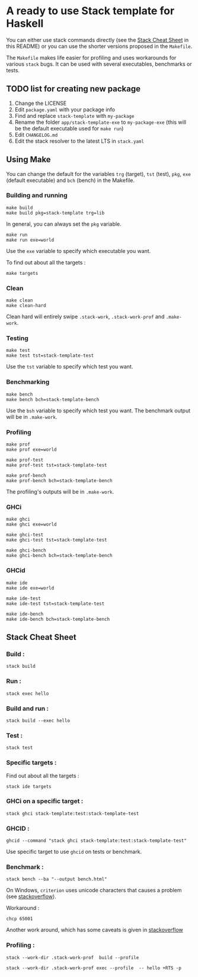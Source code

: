 # A ready to use Stack template for Haskell

You can either use stack commands directly (see the [Stack Cheat Sheet](#stack-cheat-sheet) in this README) or you can use the shorter versions proposed in the `Makefile`.

The `Makefile` makes life easier for profiling and uses workarounds for various `stack` bugs. It can be used with several executables, benchmarks or tests.

## TODO list for creating new package

1. Change the LICENSE
1. Edit `package.yaml` with your package info
1. Find and replace `stack-template` with `my-package`
1. Rename the folder `app/stack-template-exe` to `my-package-exe` (this will be the default executable used for `make run`)
1. Edit `CHANGELOG.md`
1. Edit the stack resolver to the latest LTS in `stack.yaml`

## Using Make

You can change the default for the variables `trg` (target), `tst` (test), `pkg`, `exe` (default executable) and `bch` (bench) in the Makefile.

### Building and running
```
make build
make build pkg=stack-template trg=lib
```

In general, you can always set the `pkg` variable.

```
make run
make run exe=world
```

Use the `exe` variable to specify which executable you want.

To find out about all the targets :

```
make targets
```

### Clean

```
make clean
make clean-hard
```

Clean hard will entirely swipe `.stack-work`, `.stack-work-prof` and `.make-work`.

### Testing

```
make test
make test tst=stack-template-test
```

Use the `tst` variable to specify which test you want.

### Benchmarking

```
make bench
make bench bch=stack-template-bench
```

Use the `bsh` variable to specify which test you want. The benchmark output will be in `.make-work`.

### Profiling

```
make prof
make prof exe=world

make prof-test
make prof-test tst=stack-template-test

make prof-bench
make prof-bench bch=stack-template-bench
```

The profiling's outputs will be in `.make-work`.

### GHCi

```
make ghci
make ghci exe=world

make ghci-test
make ghci-test tst=stack-template-test

make ghci-bench
make ghci-bench bch=stack-template-bench
```

### GHCid

```
make ide
make ide exe=world

make ide-test
make ide-test tst=stack-template-test

make ide-bench
make ide-bench bch=stack-template-bench
```

## Stack Cheat Sheet

### Build :

```
stack build
```

### Run :
```
stack exec hello
```

### Build and run :
```
stack build --exec hello
```

### Test :
```
stack test
```

### Specific targets :

Find out about all the targets :
```
stack ide targets
```

### GHCi on a specific target :

```
stack ghci stack-template:test:stack-template-test
```

### GHCID :

```
ghcid --command "stack ghci stack-template:test:stack-template-test"
```

Use specific target to use `ghcid` on tests or benchmark.



### Benchmark :
```
stack bench --ba "--output bench.html"
```

On Windows, `criterion` uses  unicode characters that causes a problem (see [stackoverflow](https://stackoverflow.com/questions/78173087/stack-error-when-running-benchmarks-tasty-bench)).



Workaround :
```
chcp 65001
```

Another work around, which has some caveats is given in [stackoverflow](https://stackoverflow.com/questions/57131654/using-utf-8-encoding-chcp-65001-in-command-prompt-windows-powershell-window)

### Profiling :

```
stack --work-dir .stack-work-prof  build --profile
```

```
stack --work-dir .stack-work-prof exec --profile  -- hello +RTS -p
```
